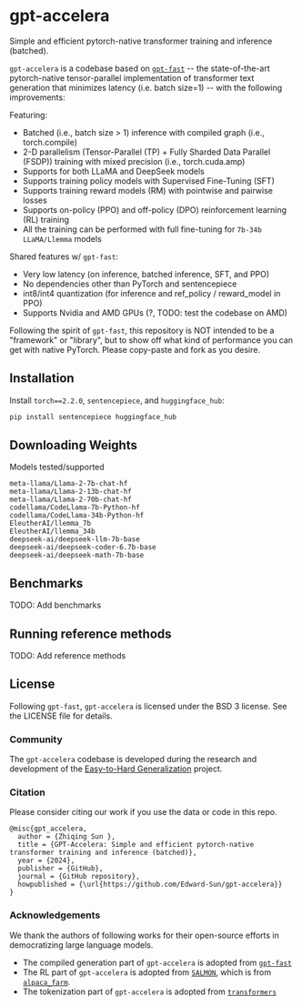 # gpt-accelera

Simple and efficient pytorch-native transformer training and inference (batched).

`gpt-accelera` is a codebase based on [`gpt-fast`](https://github.com/pytorch-labs/gpt-fast/tree/main) -- the state-of-the-art pytorch-native tensor-parallel implementation of transformer text generation that minimizes latency (i.e. batch size=1) -- with the following improvements:

Featuring:

- Batched (i.e., batch size > 1) inference with compiled graph (i.e., torch.compile)
- 2-D parallelism (Tensor-Parallel (TP) + Fully Sharded Data Parallel (FSDP)) training with mixed precision (i.e., torch.cuda.amp)
- Supports for both LLaMA and DeepSeek models
- Supports training policy models with Supervised Fine-Tuning (SFT)
- Supports training reward models (RM) with pointwise and pairwise losses
- Supports on-policy (PPO) and off-policy (DPO) reinforcement learning (RL) training
- All the training can be performed with full fine-tuning for `7b-34b LLaMA/Llemma` models

Shared features w/ `gpt-fast`:

- Very low latency (on inference, batched inference, SFT, and PPO)
- No dependencies other than PyTorch and sentencepiece
- int8/int4 quantization (for inference and ref_policy / reward_model in PPO)
- Supports Nvidia and AMD GPUs (?, TODO: test the codebase on AMD)

Following the spirit of `gpt-fast`, this repository is NOT intended to be a "framework" or "library", but to show off what kind of performance you can get with native PyTorch. Please copy-paste and fork as you desire.

## Installation

Install `torch==2.2.0`, `sentencepiece`, and `huggingface_hub`:

```bash
pip install sentencepiece huggingface_hub
```

## Downloading Weights

Models tested/supported

```
meta-llama/Llama-2-7b-chat-hf
meta-llama/Llama-2-13b-chat-hf
meta-llama/Llama-2-70b-chat-hf
codellama/CodeLlama-7b-Python-hf
codellama/CodeLlama-34b-Python-hf
EleutherAI/llemma_7b
EleutherAI/llemma_34b
deepseek-ai/deepseek-llm-7b-base
deepseek-ai/deepseek-coder-6.7b-base
deepseek-ai/deepseek-math-7b-base
```

## Benchmarks

TODO: Add benchmarks

## Running reference methods

TODO: Add reference methods

## License

Following `gpt-fast`, `gpt-accelera` is licensed under the BSD 3 license. See the LICENSE file for details.

### Community

The `gpt-accelera` codebase is developed during the research and development of the [Easy-to-Hard Generalization](https://github.com/Edward-Sun/easy-to-hard/tree/main) project.

### Citation

Please consider citing our work if you use the data or code in this repo.

```
@misc{gpt_accelera,
  author = {Zhiqing Sun },
  title = {GPT-Accelera: Simple and efficient pytorch-native transformer training and inference (batched)},
  year = {2024},
  publisher = {GitHub},
  journal = {GitHub repository},
  howpublished = {\url{https://github.com/Edward-Sun/gpt-accelera}}
}
```

### Acknowledgements

We thank the authors of following works for their open-source efforts in democratizing large language models.

- The compiled generation part of `gpt-accelera` is adopted from [`gpt-fast`](https://github.com/pytorch-labs/gpt-fast/tree/main)
- The RL part of `gpt-accelera` is adopted from [`SALMON`](https://github.com/IBM/SALMON), which is from [`alpaca_farm`](https://github.com/tatsu-lab/alpaca_farm).
- The tokenization part of `gpt-accelera` is adopted from [`transformers`](https://github.com/huggingface/transformers/tree/main)
